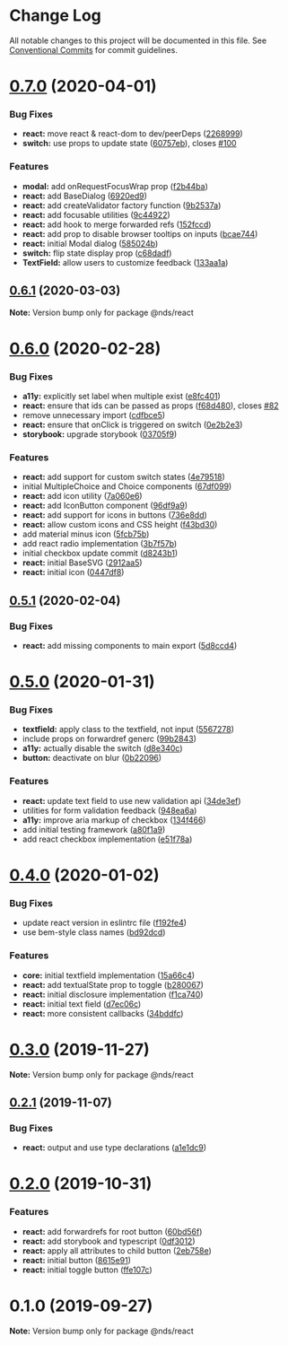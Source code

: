 # Change Log

All notable changes to this project will be documented in this file.
See [Conventional Commits](https://conventionalcommits.org) for commit guidelines.

# [0.7.0](https://gitlab.com/wwnorton/platform/design-system/tree/master/packages/react/compare/v0.6.1...v0.7.0) (2020-04-01)

### Bug Fixes

- **react:** move react & react-dom to dev/peerDeps ([2268999](https://gitlab.com/wwnorton/platform/design-system/tree/master/packages/react/commit/2268999ba7fcbd25614a784b12cb8e49e6b29b96))
- **switch:** use props to update state ([60757eb](https://gitlab.com/wwnorton/platform/design-system/tree/master/packages/react/commit/60757ebdfe5720a5765dea7cff65fd7953b24be6)), closes [#100](https://gitlab.com/wwnorton/platform/design-system/tree/master/packages/react/issues/100)

### Features

- **modal:** add onRequestFocusWrap prop ([f2b44ba](https://gitlab.com/wwnorton/platform/design-system/tree/master/packages/react/commit/f2b44ba223582703df86276c14b02735585c2213))
- **react:** add BaseDialog ([6920ed9](https://gitlab.com/wwnorton/platform/design-system/tree/master/packages/react/commit/6920ed98e2c92f2380abac1c765770c2fa49d591))
- **react:** add createValidator factory function ([9b2537a](https://gitlab.com/wwnorton/platform/design-system/tree/master/packages/react/commit/9b2537a8decc1b09e8b1b02ab8cb36dd082dcd7a))
- **react:** add focusable utilities ([9c44922](https://gitlab.com/wwnorton/platform/design-system/tree/master/packages/react/commit/9c4492252332bf2ad3fdbcd4261ecedbea3a45ab))
- **react:** add hook to merge forwarded refs ([152fccd](https://gitlab.com/wwnorton/platform/design-system/tree/master/packages/react/commit/152fccdd13998ac0649d23236cb287ef02ee9f78))
- **react:** add prop to disable browser tooltips on inputs ([bcae744](https://gitlab.com/wwnorton/platform/design-system/tree/master/packages/react/commit/bcae744714645a0b59f38823016fc519386e11af))
- **react:** initial Modal dialog ([585024b](https://gitlab.com/wwnorton/platform/design-system/tree/master/packages/react/commit/585024ba32b59de55d2ff7169dce2f45dd0bf141))
- **switch:** flip state display prop ([c68dadf](https://gitlab.com/wwnorton/platform/design-system/tree/master/packages/react/commit/c68dadf857f4a08aaf7f66fe1cf75236b28b4e70))
- **TextField:** allow users to customize feedback ([133aa1a](https://gitlab.com/wwnorton/platform/design-system/tree/master/packages/react/commit/133aa1ab69b16b2088a4b865a60efc55302dbf43))

## [0.6.1](https://gitlab.com/wwnorton/platform/design-system/tree/master/packages/react/compare/v0.6.0...v0.6.1) (2020-03-03)

**Note:** Version bump only for package @nds/react

# [0.6.0](https://gitlab.com/wwnorton/platform/design-system/tree/master/packages/react/compare/v0.5.1...v0.6.0) (2020-02-28)

### Bug Fixes

- **a11y:** explicitly set label when multiple exist ([e8fc401](https://gitlab.com/wwnorton/platform/design-system/tree/master/packages/react/commit/e8fc401dd3a37c28e9a165b75a26e29e463fcdc7))
- **react:** ensure that ids can be passed as props ([f68d480](https://gitlab.com/wwnorton/platform/design-system/tree/master/packages/react/commit/f68d4804a4cf7cf1ad15862f23e51f0c0e10ddf6)), closes [#82](https://gitlab.com/wwnorton/platform/design-system/tree/master/packages/react/issues/82)
- remove unnecessary import ([cdfbce5](https://gitlab.com/wwnorton/platform/design-system/tree/master/packages/react/commit/cdfbce5716b26deb920b55381a6045aac94b5700))
- **react:** ensure that onClick is triggered on switch ([0e2b2e3](https://gitlab.com/wwnorton/platform/design-system/tree/master/packages/react/commit/0e2b2e35a18730b54f37c72a0b7877ba66c36786))
- **storybook:** upgrade storybook ([03705f9](https://gitlab.com/wwnorton/platform/design-system/tree/master/packages/react/commit/03705f9ec1163f430d0595ae7f8b948159b60e4e))

### Features

- **react:** add support for custom switch states ([4e79518](https://gitlab.com/wwnorton/platform/design-system/tree/master/packages/react/commit/4e79518fea328de8670802ad598e2526f444234f))
- initial MultipleChoice and Choice components ([67df099](https://gitlab.com/wwnorton/platform/design-system/tree/master/packages/react/commit/67df0995b0299137ca718e251180e648a4b070db))
- **react:** add icon utility ([7a060e6](https://gitlab.com/wwnorton/platform/design-system/tree/master/packages/react/commit/7a060e6f2c90b04bd304b82b12d17f12a3c78cc8))
- **react:** add IconButton component ([96df9a9](https://gitlab.com/wwnorton/platform/design-system/tree/master/packages/react/commit/96df9a9796748b9f8c9d8537386a76806561e469))
- **react:** add support for icons in buttons ([736e8dd](https://gitlab.com/wwnorton/platform/design-system/tree/master/packages/react/commit/736e8dd4fb10b74686a3731e405302d9cb900e33))
- **react:** allow custom icons and CSS height ([f43bd30](https://gitlab.com/wwnorton/platform/design-system/tree/master/packages/react/commit/f43bd30eb4d27fea482b0409b4417474618e603d))
- add material minus icon ([5fcb75b](https://gitlab.com/wwnorton/platform/design-system/tree/master/packages/react/commit/5fcb75be7abf8bf4305d064360c5d5b99c4cd731))
- add react radio implementation ([3b7f57b](https://gitlab.com/wwnorton/platform/design-system/tree/master/packages/react/commit/3b7f57b28e188efb41e474eb0d837a0a742320f9))
- initial checkbox update commit ([d8243b1](https://gitlab.com/wwnorton/platform/design-system/tree/master/packages/react/commit/d8243b1ba728eedaa4a0c30ee46396a0cc4c13b3))
- **react:** initial BaseSVG ([2912aa5](https://gitlab.com/wwnorton/platform/design-system/tree/master/packages/react/commit/2912aa5b0125247c0c258f0e5a663d8f654327f8))
- **react:** initial icon ([0447df8](https://gitlab.com/wwnorton/platform/design-system/tree/master/packages/react/commit/0447df84ab638cec582a86fee87ef0d089e077da))

## [0.5.1](https://gitlab.com/wwnorton/platform/design-system/tree/master/packages/react/compare/v0.5.0...v0.5.1) (2020-02-04)

### Bug Fixes

- **react:** add missing components to main export ([5d8ccd4](https://gitlab.com/wwnorton/platform/design-system/tree/master/packages/react/commit/5d8ccd4d7373adcedd0768879a40f8352cbcf633))

# [0.5.0](https://gitlab.com/wwnorton/platform/design-system/tree/master/packages/react/compare/v0.4.0...v0.5.0) (2020-01-31)

### Bug Fixes

- **textfield:** apply class to the textfield, not input ([5567278](https://gitlab.com/wwnorton/platform/design-system/tree/master/packages/react/commit/5567278d074017688ea0dc24735230bfe0510998))
- include props on forwardref generc ([99b2843](https://gitlab.com/wwnorton/platform/design-system/tree/master/packages/react/commit/99b2843b4b54c66ff0be76a232f140c1778fbc18))
- **a11y:** actually disable the switch ([d8e340c](https://gitlab.com/wwnorton/platform/design-system/tree/master/packages/react/commit/d8e340c8fa7be6654302a05c69dccc86ae4a11dc))
- **button:** deactivate on blur ([0b22096](https://gitlab.com/wwnorton/platform/design-system/tree/master/packages/react/commit/0b22096dc01b155b67a7a2bd396c80c0bf080458))

### Features

- **react:** update text field to use new validation api ([34de3ef](https://gitlab.com/wwnorton/platform/design-system/tree/master/packages/react/commit/34de3efc61979646df307b0e4f56d838d5b0d7b5))
- utilities for form validation feedback ([948ea6a](https://gitlab.com/wwnorton/platform/design-system/tree/master/packages/react/commit/948ea6abdaf51600a9ff995307df2b1f28648b8b))
- **a11y:** improve aria markup of checkbox ([134f466](https://gitlab.com/wwnorton/platform/design-system/tree/master/packages/react/commit/134f466737c2ada8d2ed874fe5c2b8d35934a2b5))
- add initial testing framework ([a80f1a9](https://gitlab.com/wwnorton/platform/design-system/tree/master/packages/react/commit/a80f1a99443aa7eb6bdaa87945cf055ab4231a81))
- add react checkbox implementation ([e51f78a](https://gitlab.com/wwnorton/platform/design-system/tree/master/packages/react/commit/e51f78af45d785d8114bb11fc1188f751e3835ed))

# [0.4.0](https://gitlab.com/wwnorton/platform/design-system/tree/master/packages/react/compare/v0.3.0...v0.4.0) (2020-01-02)

### Bug Fixes

- update react version in eslintrc file ([f192fe4](https://gitlab.com/wwnorton/platform/design-system/tree/master/packages/react/commit/f192fe46286ab14d46ab2703d3f9bcd222a470ed))
- use bem-style class names ([bd92dcd](https://gitlab.com/wwnorton/platform/design-system/tree/master/packages/react/commit/bd92dcdb04958edafdc4537f964331fe3b20a14f))

### Features

- **core:** initial textfield implementation ([15a66c4](https://gitlab.com/wwnorton/platform/design-system/tree/master/packages/react/commit/15a66c46758c659ab04c36966429a639c8310c93))
- **react:** add textualState prop to toggle ([b280067](https://gitlab.com/wwnorton/platform/design-system/tree/master/packages/react/commit/b28006702859eab8eb5b5ee73ca1260ee36c24a6))
- **react:** initial disclosure implementation ([f1ca740](https://gitlab.com/wwnorton/platform/design-system/tree/master/packages/react/commit/f1ca7401ce1bc04d29143811e4281691aab13783))
- **react:** initial text field ([d7ec06c](https://gitlab.com/wwnorton/platform/design-system/tree/master/packages/react/commit/d7ec06cf9fd4ebfc9a11ce4d7e619929453addd5))
- **react:** more consistent callbacks ([34bddfc](https://gitlab.com/wwnorton/platform/design-system/tree/master/packages/react/commit/34bddfc38221f5170b60d5e6bc3ae5e71278ed7f))

# [0.3.0](https://gitlab.com/wwnorton/platform/design-system/tree/master/packages/react/compare/v0.2.1...v0.3.0) (2019-11-27)

**Note:** Version bump only for package @nds/react

## [0.2.1](https://gitlab.com/wwnorton/platform/design-system/tree/master/packages/react/compare/v0.2.0...v0.2.1) (2019-11-07)

### Bug Fixes

- **react:** output and use type declarations ([a1e1dc9](https://gitlab.com/wwnorton/platform/design-system/tree/master/packages/react/commit/a1e1dc9601108e06361dceba9b0f82f93e8319db))

# [0.2.0](https://gitlab.com/wwnorton/platform/design-system/tree/master/packages/react/compare/v0.1.0...v0.2.0) (2019-10-31)

### Features

- **react:** add forwardrefs for root button ([60bd56f](https://gitlab.com/wwnorton/platform/design-system/tree/master/packages/react/commit/60bd56fa30421d7319c819e1315a6ed9d00af4bd))
- **react:** add storybook and typescript ([0df3012](https://gitlab.com/wwnorton/platform/design-system/tree/master/packages/react/commit/0df3012ce911817f738b01692e5f126a268697ae))
- **react:** apply all attributes to child button ([2eb758e](https://gitlab.com/wwnorton/platform/design-system/tree/master/packages/react/commit/2eb758ec61fc22ea428cf7aeb0975591471135ad))
- **react:** initial button ([8615e91](https://gitlab.com/wwnorton/platform/design-system/tree/master/packages/react/commit/8615e9180bd92b17ace233c1b8114a364eccbfc1))
- **react:** initial toggle button ([ffe107c](https://gitlab.com/wwnorton/platform/design-system/tree/master/packages/react/commit/ffe107ce6aaefcb5c4a0076575c42997c21e92e8))

# 0.1.0 (2019-09-27)

**Note:** Version bump only for package @nds/react
